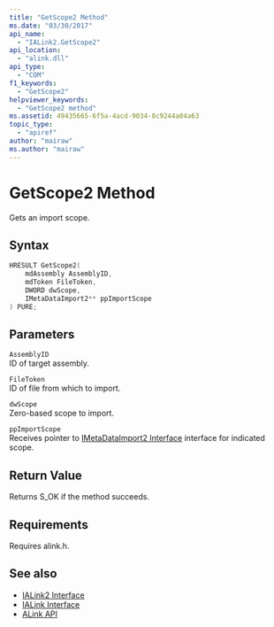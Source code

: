 ```yaml
---
title: "GetScope2 Method"
ms.date: "03/30/2017"
api_name: 
  - "IALink2.GetScope2"
api_location: 
  - "alink.dll"
api_type: 
  - "COM"
f1_keywords: 
  - "GetScope2"
helpviewer_keywords: 
  - "GetScope2 method"
ms.assetid: 49435665-6f5a-4acd-9034-8c9244a04a63
topic_type: 
  - "apiref"
author: "mairaw"
ms.author: "mairaw"
---
```

# GetScope2 Method
Gets an import scope.  
  
## Syntax  
  
```cpp  
HRESULT GetScope2(  
    mdAssembly AssemblyID,  
    mdToken FileToken,  
    DWORD dwScope,  
    IMetaDataImport2** ppImportScope  
) PURE;   
```  
  
## Parameters  
 `AssemblyID`  
 ID of target assembly.  
  
 `FileToken`  
 ID of file from which to import.  
  
 `dwScope`  
 Zero-based scope to import.  
  
 `ppImportScope`  
 Receives pointer to [IMetaDataImport2 Interface](../metadata/imetadataimport2-interface.md) interface for indicated scope.  
  
## Return Value  
 Returns S_OK if the method succeeds.  
  
## Requirements  
 Requires alink.h.  
  
## See also

- [IALink2 Interface](ialink2-interface.md)
- [IALink Interface](ialink-interface.md)
- [ALink API](index.md)
